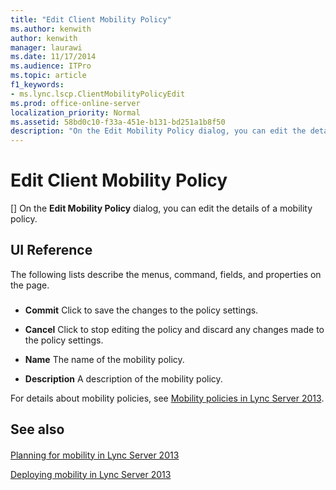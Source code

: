 ```yaml
---
title: "Edit Client Mobility Policy"
ms.author: kenwith
author: kenwith
manager: laurawi
ms.date: 11/17/2014
ms.audience: ITPro
ms.topic: article
f1_keywords:
- ms.lync.lscp.ClientMobilityPolicyEdit
ms.prod: office-online-server
localization_priority: Normal
ms.assetid: 58bd0c10-f33a-451e-b131-bd251a1b8f50
description: "On the Edit Mobility Policy dialog, you can edit the details of a mobility policy."
---
```


# Edit Client Mobility Policy
[]
On the **Edit Mobility Policy** dialog, you can edit the details of a mobility policy. 
  
## UI Reference

The following lists describe the menus, command, fields, and properties on the page.
  
### 

- **Commit** Click to save the changes to the policy settings. 
    
- **Cancel** Click to stop editing the policy and discard any changes made to the policy settings. 
    
- **Name** The name of the mobility policy. 
    
- **Description** A description of the mobility policy. 
    
For details about mobility policies, see [Mobility policies in Lync Server 2013](mobility-policies.md).
  
## See also

#### 

[Planning for mobility in Lync Server 2013](planning-for-mobility.md)
  
[Deploying mobility in Lync Server 2013](deploying-mobility.md)

